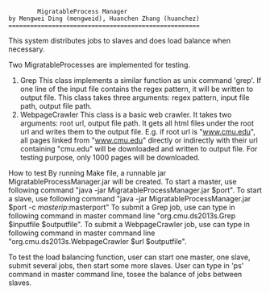 			MigratableProcess Manager
	by Mengwei Ding (mengweid), Huanchen Zhang (huanchez)
	=====================================================

This system distributes jobs to slaves and does load balance when necessary.

Two MigratableProcesses are implemented for testing.
1) Grep
This class implements a similar function as unix command 'grep'. If one line of the input file contains the regex pattern, it will be written to output file.
This class takes three arguments: regex pattern, input file path, output file path.
2) WebpageCrawler
This class is a basic web crawler.
It takes two arguments: root url, output file path.
It gets all html files under the root url and writes them to the output file.
E.g. if root url is "www.cmu.edu", all pages linked from "www.cmu.edu" directly or indirectly with their url containing "cmu.edu" will be downloaded and written to output file.
For testing purpose, only 1000 pages will be downloaded.

How to test
By running Make file, a runnable jar MigratableProcessManager.jar will be created.
To start a master, use following command "java -jar MigratableProcessManager.jar $port".
To start a slave, use following command "java -jar MigratableProcessManager.jar $port -c $masterip:$masterport"
To submit a Grep job, use can type in following command in master command line "org.cmu.ds2013s.Grep $inputfile $outputfile".
To submit a WebpageCrawler job, use can type in following command in master command line "org.cmu.ds2013s.WebpageCrawler $url $outputfile".

To test the load balancing function, user can start one master, one slave, submit several jobs, then start some more slaves. User can type in 'ps' command in master command line, tosee the balance of jobs between slaves.
